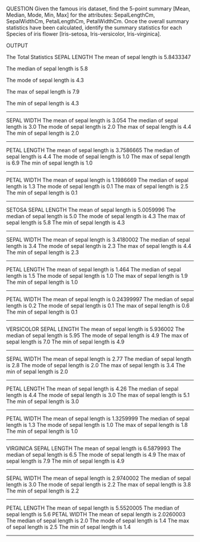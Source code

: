 QUESTION
Given the famous iris dataset, find the 5-point summary [Mean, Median, Mode, Min, Max] for the attributes: SepalLengthCm, SepalWidthCm, PetalLengthCm, PetalWidthCm.
Once the overall summary statistics have been calculated, identify the summary statistics for each Species of iris flower [Iris-setosa, Iris-versicolor, Iris-virginica].


OUTPUT

The Total Statistics
SEPAL LENGTH
The mean of sepal length is 5.8433347

The median of sepal length is 5.8

The mode of sepal length is 4.3

The max of sepal length is 7.9

The min of sepal length is 4.3
- - - - - - - - - - - - - - - - - - - - - - - - - - - - - - - -
SEPAL WIDTH
The mean of sepal length is 3.054
The median of sepal length is 3.0
The mode of sepal length is 2.0
The max of sepal length is 4.4
The min of sepal length is 2.0
- - - - - - - - - - - - - - - - - - - - - - - - - - - - - - - -
PETAL LENGTH
The mean of sepal length is 3.7586665
The median of sepal length is 4.4
The mode of sepal length is 1.0
The max of sepal length is 6.9
The min of sepal length is 1.0
- - - - - - - - - - - - - - - - - - - - - - - - - - - - - - - -
PETAL WIDTH
The mean of sepal length is 1.1986669
The median of sepal length is 1.3
The mode of sepal length is 0.1
The max of sepal length is 2.5
The min of sepal length is 0.1
- - - - - - - - - - - - - - - - - - - - - - - - - - - - - - - -
SETOSA
SEPAL LENGTH
The mean of sepal length is 5.0059996
The median of sepal length is 5.0
The mode of sepal length is 4.3
The max of sepal length is 5.8
The min of sepal length is 4.3
- - - - - - - - - - - - - - - - - - - - - - - - - - - - - - - -
SEPAL WIDTH
The mean of sepal length is 3.4180002
The median of sepal length is 3.4
The mode of sepal length is 2.3
The max of sepal length is 4.4
The min of sepal length is 2.3
- - - - - - - - - - - - - - - - - - - - - - - - - - - - - - - -
PETAL LENGTH
The mean of sepal length is 1.464
The median of sepal length is 1.5
The mode of sepal length is 1.0
The max of sepal length is 1.9
The min of sepal length is 1.0
- - - - - - - - - - - - - - - - - - - - - - - - - - - - - - - -
PETAL WIDTH
The mean of sepal length is 0.24399997
The median of sepal length is 0.2
The mode of sepal length is 0.1
The max of sepal length is 0.6
The min of sepal length is 0.1
- - - - - - - - - - - - - - - - - - - - - - - - - - - - - - - -
VERSICOLOR
SEPAL LENGTH
The mean of sepal length is 5.936002
The median of sepal length is 5.95
The mode of sepal length is 4.9
The max of sepal length is 7.0
The min of sepal length is 4.9
- - - - - - - - - - - - - - - - - - - - - - - - - - - - - - - -
SEPAL WIDTH
The mean of sepal length is 2.77
The median of sepal length is 2.8
The mode of sepal length is 2.0
The max of sepal length is 3.4
The min of sepal length is 2.0
- - - - - - - - - - - - - - - - - - - - - - - - - - - - - - - -
PETAL LENGTH
The mean of sepal length is 4.26
The median of sepal length is 4.4
The mode of sepal length is 3.0
The max of sepal length is 5.1
The min of sepal length is 3.0
- - - - - - - - - - - - - - - - - - - - - - - - - - - - - - - -
PETAL WIDTH
The mean of sepal length is 1.3259999
The median of sepal length is 1.3
The mode of sepal length is 1.0
The max of sepal length is 1.8
The min of sepal length is 1.0
- - - - - - - - - - - - - - - - - - - - - - - - - - - - - - - -
VIRGINICA
SEPAL LENGTH
The mean of sepal length is 6.5879993
The median of sepal length is 6.5
The mode of sepal length is 4.9
The max of sepal length is 7.9
The min of sepal length is 4.9
- - - - - - - - - - - - - - - - - - - - - - - - - - - - - - - -
SEPAL WIDTH
The mean of sepal length is 2.9740002
The median of sepal length is 3.0
The mode of sepal length is 2.2
The max of sepal length is 3.8
The min of sepal length is 2.2
- - - - - - - - - - - - - - - - - - - - - - - - - - - - - - - -
PETAL LENGTH
The mean of sepal length is 5.5520005
The median of sepal length is 5.6
PETAL WIDTH
The mean of sepal length is 2.0260003
The median of sepal length is 2.0
The mode of sepal length is 1.4
The max of sepal length is 2.5
The min of sepal length is 1.4
- - - - - - - - - - - - - - - - - - - - - - - - - - - - - - - -

